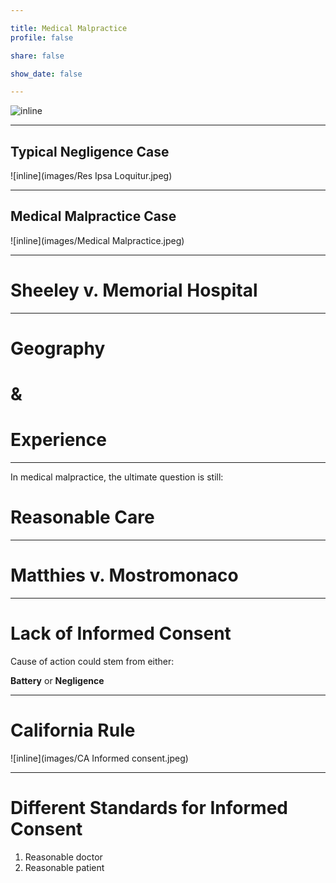 ```yaml
---

title: Medical Malpractice
profile: false

share: false

show_date: false

---
```






![inline](images/duty-6a.jpg)

---

## Typical Negligence Case

![inline](images/Res Ipsa Loquitur.jpeg)

---

## Medical Malpractice Case

![inline](images/Medical Malpractice.jpeg)

---

# Sheeley v. Memorial Hospital

---

# Geography 

# &

# Experience

---

In medical malpractice, the ultimate question is still:

# Reasonable Care

---

# Matthies v. Mostromonaco

---

# Lack of Informed Consent

Cause of action could stem from either:

**Battery** 
or
**Negligence**

---

# California Rule



![inline](images/CA Informed consent.jpeg)

---

# Different Standards for Informed Consent

1. Reasonable doctor
2. Reasonable patient

